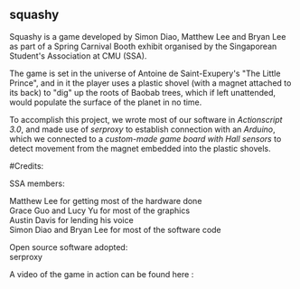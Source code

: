 ## squashy


Squashy is a game developed by Simon Diao, Matthew Lee and Bryan Lee as part of a Spring Carnival Booth exhibit organised by the Singaporean Student's Association at CMU (SSA).

The game is set in the universe of Antoine de Saint-Exupery's "The Little Prince", and in it the player uses a plastic shovel (with a magnet attached to its back) to "dig" up the roots of Baobab trees, which if left unattended, would populate the surface of the planet in no time.

To accomplish this project, we wrote most of our software in *Actionscript 3.0*, and made use of *serproxy* to establish connection with an *Arduino*, which we connected to a *custom-made game board with Hall sensors* to detect movement from the magnet embedded into the plastic shovels.

#Credits:

SSA members:

Matthew Lee for getting most of the hardware done <br>
Grace Guo and Lucy Yu for most of the graphics <br>
Austin Davis for lending his voice<br>
Simon Diao and Bryan Lee for most of the software code <br>

Open source software adopted: <br>
serproxy

A video of the game in action can be found here :
